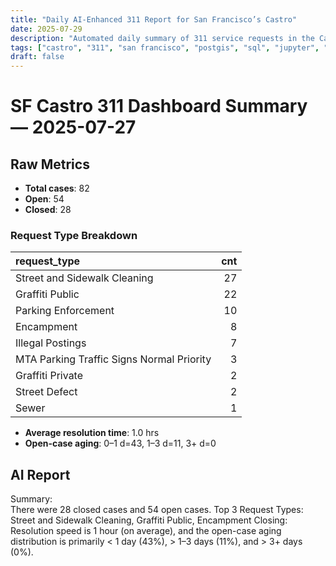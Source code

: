 ```yaml
---
title: "Daily AI-Enhanced 311 Report for San Francisco’s Castro"
date: 2025-07-29
description: "Automated daily summary of 311 service requests in the Castro neighborhood using Python, SQL, PostGIS and the smollm2:1.7b model via a local chat API."
tags: ["castro", "311", "san francisco", "postgis", "sql", "jupyter", "ai", "smollm2", "chat-api"]
draft: false
---
```


# SF Castro 311 Dashboard Summary — 2025-07-27

## Raw Metrics

- **Total cases**: 82
- **Open**:       54
- **Closed**:     28

### Request Type Breakdown

| request_type                              |   cnt |
|:------------------------------------------|------:|
| Street and Sidewalk Cleaning              |    27 |
| Graffiti Public                           |    22 |
| Parking Enforcement                       |    10 |
| Encampment                                |     8 |
| Illegal Postings                          |     7 |
| MTA Parking Traffic Signs Normal Priority |     3 |
| Graffiti Private                          |     2 |
| Street Defect                             |     2 |
| Sewer                                     |     1 |

- **Average resolution time**: 1.0 hrs
- **Open-case aging**:           0–1 d=43, 1–3 d=11, 3+ d=0

## AI Report

Summary:  
There were 28 closed cases and 54 open cases.
Top 3 Request Types:  
Street and Sidewalk Cleaning, Graffiti Public, Encampment
Closing:  
Resolution speed is 1 hour (on average), and the open-case aging distribution is primarily < 1 day (43%), > 1–3 days (11%), and > 3+ days (0%).
